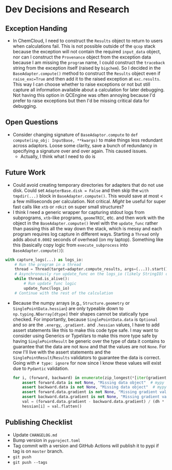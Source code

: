 # Dev Decisions and Research

## Exception Handing

- In ChemCloud, I need to construct the `Results` object to return to users when calculations fail. This is not possible outside of the `qcop` stack because the exception will not contain the required `input_data` object, nor can I construct the `Provenance` object from the exception data because I am missing the `program` name, I could construct the `traceback` string from the exception itself (raised by `bigchem`). So I decided in the `BaseAdapter.compute()` method to construct the `Results` object even if `raise_exc=True` and then add it to the raised exception at `exc.results`. This way I can choose whether to raise exceptions or not but still capture all information available about a calculation for later debugging. Not having this option in QCEngine was often annoying because I'd prefer to raise exceptions but then I'd be missing critical data for debugging.

## Open Questions

- Consider changing signature of `BaseAdaptor.compute` to `def compute(inp_obj: InputBase, **kwargs)` to make things less redundant across adaptors. Loose some clarity, save a bunch of redundancy in specifying a signature over and over again. This caused issues.
  - Actually, I think what I need to do is

## Future Work

- Could avoid creating temporary directories for adapters that do not use disk. Could set `AdapterBase.disk = False` and then skip the `with tmpdir(...)` block in `BaseAdapter.compute()`. This would save at most < a few milliseconds per calculation. Not critical. _Might_ be useful for super fast calls like `xtb` or `rdkit` on super small structures?
- I think I need a generic wrapper for capturing stdout logs from subprograms, `xtb`-like programs, `geomeTRIC`, etc. and then work with the object in the `BaseAdapter.compute()` level with the `update_func` rather than passing this all the way down the stack, which is messy and each program requires log capture in different ways. Starting a `Thread` only adds about `0.0002` seconds of overhead (on my laptop). Something like this (basically copy logic from `execute_subprocess` into `BaseAdapter.compute()`):

```python
with capture_logs(...) as logs_io:
    # Run the program in a thread
    thread = Thread(target=adapter.compute_results, args=(...)).start()
    # Asynchronously run update_func on the logs_io (likely StringIO) object.
    while thread.is_alive():
        # Run update_func logic
        update_func(logs_io)
    # Continue with the rest of the calculation
```

- Because the numpy arrays (e.g., `Structure.geometry` or `SinglePointData.hessian`) are only typeable down to `np.typing.NDarray[dtype]` their shapes cannot be statically type checked. For importantly, because `SinglePointData.data` is `Optional` and so are the `.energy`, `.gradient.` and `.hessian` values, I have to add assert statements like this to make this code type safe. I may want to consider using Generics or TypeVars to make this more type safe by having `SinglePointResult` be generic over the type of data it contains to guarantee that the data are not `None` and that the values are not `None`. For now I'll live with the assert statements and the `SinglePointResult`/`Results` validators to guarantee the data is correct. Going with `# type: ignore` for now since I know these values will exist due to `Pydantic` validation.

  ```python
  for i, (forward, backward) in enumerate(zip_longest(*[iter(gradients)] * 2)):
      assert forward.data is not None, "Missing data object"  # mypy
      assert backward.data is not None, "Missing data object"  # mypy
      assert forward.data.gradient is not None, "Missing gradient value"  # mypy
      assert backward.data.gradient is not None, "Missing gradient value"  # mypy
      val = (forward.data.gradient - backward.data.gradient) / (dh * 2)
      hessian[i] = val.flatten()
  ```

## Publishing Checklist

- Update `CHANGELOG.md`
- Bump version in `pyproject.toml`
- Tag commit with a version and GitHub Actions will publish it to pypi if tag is on `master` branch.
- `git push`
- `git push --tags`
